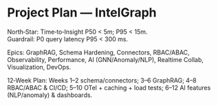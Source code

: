 # Project Plan — IntelGraph

North‑Star: Time‑to‑Insight P50 < 5m; P95 < 15m.  
Guardrail: P0 query latency P95 < 300 ms.

Epics: GraphRAG, Schema Hardening, Connectors, RBAC/ABAC, Observability, Performance, AI (GNN/Anomaly/NLP), Realtime Collab, Visualization, DevOps.

12‑Week Plan: Weeks 1–2 schema/connectors; 3–6 GraphRAG; 4–8 RBAC/ABAC & CI/CD; 5–10 OTel + caching + load tests; 6–12 AI features (NLP/anomaly) & dashboards.
